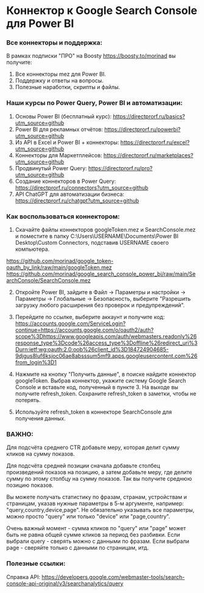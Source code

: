 # Коннектор к Google Search Console для Power BI

### Все коннекторы и поддержка:
В рамках подписки "ПРО" на Boosty https://boosty.to/morinad вы получите:
1) Все коннекторы mez для Power BI. 
2) Поддержку и ответы на вопросы.
3) Полезные наработки, скрипты и файлы.

### Наши курсы по Power Query, Power BI и автоматизации:
1) Основы Power BI (бесплатный курс): https://directprorf.ru/basics?utm_source=github
2) Power BI для рекламных отчётов: https://directprorf.ru/powerbi?utm_source=github
3) Из API в Excel и Power BI + коннекторы: https://directprorf.ru/excel?utm_source=github
4) Коннекторы для Маркетплейсов: https://directprorf.ru/marketplaces?utm_source=github
5) Продвинутый Power Query: https://directprorf.ru/pro?utm_source=github
6) Создание коннекторов в Power Query: https://directprorf.ru/connectors?utm_source=github
7) API ChatGPT для автоматизации бизнеса: https://directprorf.ru/chatgpt?utm_source=github


### Как воспользоваться коннектором:

1) Скачайте файлы коннекторов googleToken.mez и SearchConsole.mez и поместите в папку C:\Users\USERNAME\Documents\Power BI Desktop\Custom Connectors, подставив USERNAME своего компьютера.

https://github.com/morinad/google_token-oauth_by_link/raw/main/googleToken.mez
https://github.com/morinad/google_search_console_power_bi/raw/main/SearchConsole/SearchConsole.mez

2) Откройте Power BI, зайдите в Файл -> Параметры и настройки -> Параметры -> Глобальные -> Безопасность, выберите "Разрешить загрузку любого расширения без проверок и предупреждений".

3) Перейдите по ссылке, выберите аккаунт и получите код: https://accounts.google.com/ServiceLogin?continue=https://accounts.google.com/o/oauth2/auth?scope%3Dhttps://www.googleapis.com/auth/webmasters.readonly%26response_type%3Dcode%26access_type%3Doffline%26redirect_uri%3Durn:ietf:wg:oauth:2.0:oob%26client_id%3D184724904685-9djgus8luf6ksjoc06ae8absssum5mf9.apps.googleusercontent.com%26from_login%3D1

4) Нажмите на кнопку "Получить данные", в поиске найдите коннектор googleToken. Выбрав коннектор, укажите систему Google Search Console и вставьте код, полученный в пункте 3. На выходе вы получите refresh_token. Сохраните refresh_token в заметки, чтобы не потерять.

5) Используйте refresh_token в коннекторе SearchConsole для получения данных. 

### ВАЖНО:

Для подсчёта среднего CTR добавьте меру, которая делит сумму кликов на сумму показов. 

Для подсчёта средней позиции сначала добавьте столбец произведений показов на позицию, а затем добавьте меру, где делите сумму по этому столбцу на сумму показов. Так вы получите среднюю позицию показов.

Вы можете получать статистику по фразам, странам, устройствам и страницам, указав нужные параметры в 5-м аргументе, например: "query,country,device,page". 
Не обязательно указывать все параметры, можно просто "query" или только "device" или "page,country". 

Очень важный момент - сумма кликов по "query" или "page" может быть не равна общей сумме кликов за период без разбивки. 
Если выбрали query - сверять можно с данными по фразам. Если выбрали page - сверяйте только с данными по страницам, итд.


### Полезные ссылки:

Справка API: https://developers.google.com/webmaster-tools/search-console-api-original/v3/searchanalytics/query
